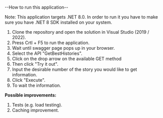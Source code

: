 ﻿--How to run this application--

Note: This application targets .NET 8.0. 
	  In order to run it you have to make sure you have .NET 8 SDK installed on your system.

1. Clone the repository and open the solution in Visual Studio (2019 / 2022).
2. Press Crtl + F5 to run the application.
3. Wait until swagger page pops up in your browser.
4. Select the API "GetBestHistories".
5. Click on the drop arrow on the available GET method
6. Then click "Try it out".
7. Input the desirable number of the story you would like to get information.
8. Click "Execute".
9. To wait the information.

__Possible improvements:__
1. Tests (e.g. load testing).
2. Caching improvement.
